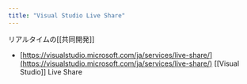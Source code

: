 ```yaml
---
title: "Visual Studio Live Share"
---
```


リアルタイムの[[共同開発]]
- [https://visualstudio.microsoft.com/ja/services/live-share/](https://visualstudio.microsoft.com/ja/services/live-share/)
[[Visual Studio]] Live Share

